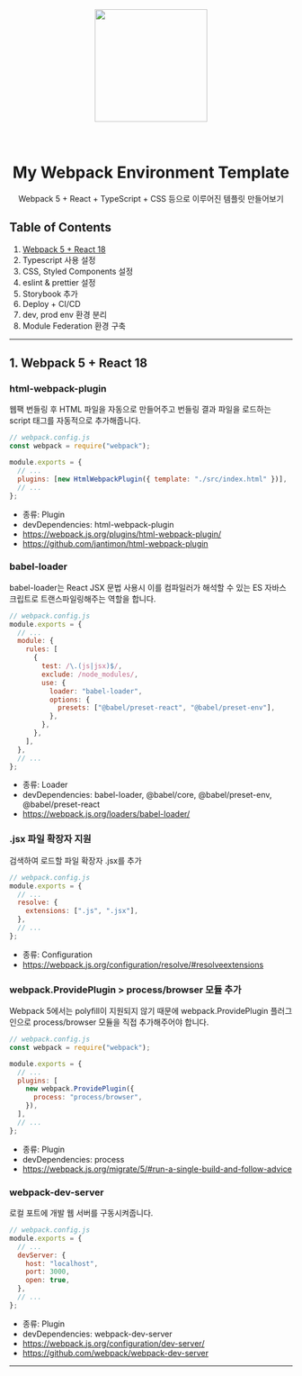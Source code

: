 <div align="center">
  <a href="https://github.com/peppermintc/webpack-environment">
    <img width="200" height="200" src="https://webpack.js.org/assets/icon-square-big.svg">
  </a>
  <br>
  <br>
  <br>
  
  <h1>My Webpack Environment Template</h1>
  
  <p>
    Webpack 5 + React + TypeScript + CSS 등으로 이루어진 템플릿 만들어보기
  </p>
</div>

## Table of Contents

1. [Webpack 5 + React 18](#1-webpack-5--react-18)
2. Typescript 사용 설정
3. CSS, Styled Components 설정
4. eslint & prettier 설정
5. Storybook 추가
6. Deploy + CI/CD
7. dev, prod env 환경 분리
8. Module Federation 환경 구축

---

## 1. Webpack 5 + React 18

### html-webpack-plugin

웹팩 번들링 후 HTML 파일을 자동으로 만들어주고 번들링 결과 파일을 로드하는 script 태그를 자동적으로 추가해줍니다.

```javascript
// webpack.config.js
const webpack = require("webpack");

module.exports = {
  // ...
  plugins: [new HtmlWebpackPlugin({ template: "./src/index.html" })],
  // ...
};
```

- 종류: Plugin
- devDependencies: html-webpack-plugin
- https://webpack.js.org/plugins/html-webpack-plugin/
- https://github.com/jantimon/html-webpack-plugin

### babel-loader

babel-loader는 React JSX 문법 사용시 이를 컴파일러가 해석할 수 있는 ES 자바스크립트로 트랜스파일링해주는 역할을 합니다.

```javascript
// webpack.config.js
module.exports = {
  // ...
  module: {
    rules: [
      {
        test: /\.(js|jsx)$/,
        exclude: /node_modules/,
        use: {
          loader: "babel-loader",
          options: {
            presets: ["@babel/preset-react", "@babel/preset-env"],
          },
        },
      },
    ],
  },
  // ...
};
```

- 종류: Loader
- devDependencies: babel-loader, @babel/core, @babel/preset-env, @babel/preset-react
- https://webpack.js.org/loaders/babel-loader/

### .jsx 파일 확장자 지원

검색하여 로드할 파일 확장자 .jsx를 추가

```javascript
// webpack.config.js
module.exports = {
  // ...
  resolve: {
    extensions: [".js", ".jsx"],
  },
  // ...
};
```

- 종류: Configuration
- https://webpack.js.org/configuration/resolve/#resolveextensions

### webpack.ProvidePlugin > process/browser 모듈 추가

Webpack 5에서는 polyfill이 지원되지 않기 때문에 webpack.ProvidePlugin 플러그인으로 process/browser 모듈을 직접 추가해주어야 합니다.

```javascript
// webpack.config.js
const webpack = require("webpack");

module.exports = {
  // ...
  plugins: [
    new webpack.ProvidePlugin({
      process: "process/browser",
    }),
  ],
  // ...
};
```

- 종류: Plugin
- devDependencies: process
- https://webpack.js.org/migrate/5/#run-a-single-build-and-follow-advice

### webpack-dev-server

로컬 포트에 개발 웹 서버를 구동시켜줍니다.

```javascript
// webpack.config.js
module.exports = {
  // ...
  devServer: {
    host: "localhost",
    port: 3000,
    open: true,
  },
  // ...
};
```

- 종류: Plugin
- devDependencies: webpack-dev-server
- https://webpack.js.org/configuration/dev-server/
- https://github.com/webpack/webpack-dev-server

---
